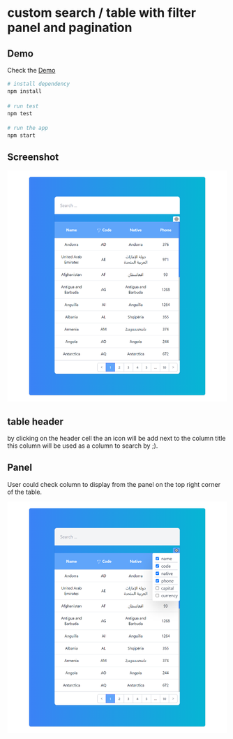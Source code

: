 # custom search / table with filter panel and pagination
## Demo

Check the [Demo](https://adnenre.github.io/h88-assessement/)


```bash
# install dependency
npm install

# run test
npm test

# run the app 
npm start
```


## Screenshot

![alt text](https://github.com/adnenre/h88-assessement/blob/main/table.png)
## table header
 by clicking on the header cell the an icon will be add next to the column title 
 this column will be used as a column to search by ;).
## Panel
 User could check column to display from the panel on the top right corner of the table.

![alt text](https://github.com/adnenre/h88-assessement/blob/main/table_panel.png)
